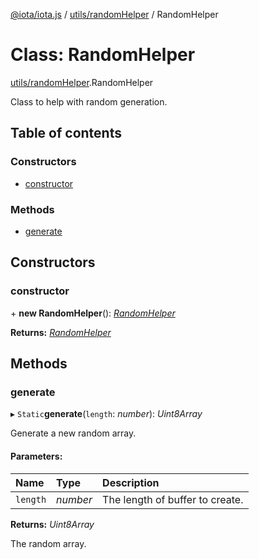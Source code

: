 [@iota/iota.js](../README.md) / [utils/randomHelper](../modules/utils_randomhelper.md) / RandomHelper

# Class: RandomHelper

[utils/randomHelper](../modules/utils_randomhelper.md).RandomHelper

Class to help with random generation.

## Table of contents

### Constructors

- [constructor](utils_randomhelper.randomhelper.md#constructor)

### Methods

- [generate](utils_randomhelper.randomhelper.md#generate)

## Constructors

### constructor

\+ **new RandomHelper**(): [*RandomHelper*](utils_randomhelper.randomhelper.md)

**Returns:** [*RandomHelper*](utils_randomhelper.randomhelper.md)

## Methods

### generate

▸ `Static`**generate**(`length`: *number*): *Uint8Array*

Generate a new random array.

#### Parameters:

| Name | Type | Description |
| :------ | :------ | :------ |
| `length` | *number* | The length of buffer to create. |

**Returns:** *Uint8Array*

The random array.
